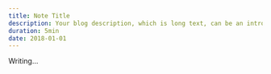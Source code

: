 ```yaml
---
title: Note Title
description: Your blog description, which is long text, can be an introduction to the post or a paragraph of the post.
duration: 5min
date: 2018-01-01
---
```


Writing...
